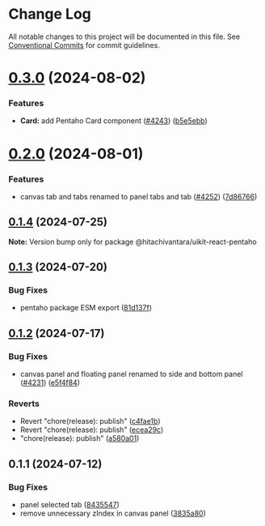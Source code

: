 # Change Log

All notable changes to this project will be documented in this file.
See [Conventional Commits](https://conventionalcommits.org) for commit guidelines.

# [0.3.0](https://github.com/lumada-design/hv-uikit-react/compare/@hitachivantara/uikit-react-pentaho@0.2.0...@hitachivantara/uikit-react-pentaho@0.3.0) (2024-08-02)


### Features

* **Card:** add Pentaho Card component ([#4243](https://github.com/lumada-design/hv-uikit-react/issues/4243)) ([b5e5ebb](https://github.com/lumada-design/hv-uikit-react/commit/b5e5ebba174b438e62bb1e4e62ba2c271916919e))





# [0.2.0](https://github.com/lumada-design/hv-uikit-react/compare/@hitachivantara/uikit-react-pentaho@0.1.4...@hitachivantara/uikit-react-pentaho@0.2.0) (2024-08-01)

### Features

- canvas tab and tabs renamed to panel tabs and tab ([#4252](https://github.com/lumada-design/hv-uikit-react/issues/4252)) ([7d86766](https://github.com/lumada-design/hv-uikit-react/commit/7d86766eaeb3a1608468a35b666755eccb5a6df5))

## [0.1.4](https://github.com/lumada-design/hv-uikit-react/compare/@hitachivantara/uikit-react-pentaho@0.1.3...@hitachivantara/uikit-react-pentaho@0.1.4) (2024-07-25)

**Note:** Version bump only for package @hitachivantara/uikit-react-pentaho

## [0.1.3](https://github.com/lumada-design/hv-uikit-react/compare/@hitachivantara/uikit-react-pentaho@0.1.2...@hitachivantara/uikit-react-pentaho@0.1.3) (2024-07-20)

### Bug Fixes

- pentaho package ESM export ([81d137f](https://github.com/lumada-design/hv-uikit-react/commit/81d137f67f14fa0d4d50c6a152ac073782d46ec7))

## [0.1.2](https://github.com/lumada-design/hv-uikit-react/compare/@hitachivantara/uikit-react-pentaho@0.1.1...@hitachivantara/uikit-react-pentaho@0.1.2) (2024-07-17)

### Bug Fixes

- canvas panel and floating panel renamed to side and bottom panel ([#4231](https://github.com/lumada-design/hv-uikit-react/issues/4231)) ([e5f4f84](https://github.com/lumada-design/hv-uikit-react/commit/e5f4f841a12a547f2cac8cb596db0ef2253299ea))

### Reverts

- Revert "chore(release): publish" ([c4fae1b](https://github.com/lumada-design/hv-uikit-react/commit/c4fae1bf354a0f3c7f3db4f1b16d520380f0f85f))
- Revert "chore(release): publish" ([ecea29c](https://github.com/lumada-design/hv-uikit-react/commit/ecea29c4ea42586e3c4f828492c7afecf375419e))
- "chore(release): publish" ([a580a01](https://github.com/lumada-design/hv-uikit-react/commit/a580a0110faa7a2bc047bfa39d53ff2ddffba4bc))

## 0.1.1 (2024-07-12)

### Bug Fixes

- panel selected tab ([8435547](https://github.com/lumada-design/hv-uikit-react/commit/84355474b266d387be6d45358c07cd4cd055785d))
- remove unnecessary zIndex in canvas panel ([3835a80](https://github.com/lumada-design/hv-uikit-react/commit/3835a80d9e373caf4e34fc3b68dff37b21ae8a70))

